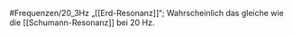 #Frequenzen/20_3Hz
„[[Erd-Resonanz]]“; Wahrscheinlich das gleiche wie die [[Schumann-Resonanz]] bei 20 Hz.